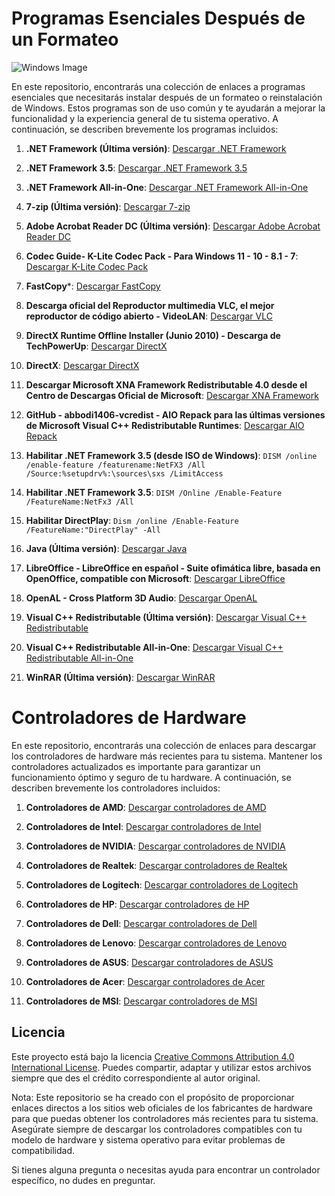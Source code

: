 # Programas Esenciales Después de un Formateo

![Windows Image](path/to/your/image.png)

En este repositorio, encontrarás una colección de enlaces a programas esenciales que necesitarás instalar después de un formateo o reinstalación de Windows. Estos programas son de uso común y te ayudarán a mejorar la funcionalidad y la experiencia general de tu sistema operativo. A continuación, se describen brevemente los programas incluidos:

1. **.NET Framework (Última versión)**: [Descargar .NET Framework](https://dotnet.microsoft.com/download/dotnet)

2. **.NET Framework 3.5**: [Descargar .NET Framework 3.5](https://www.microsoft.com/en-us/download/details.aspx?id=21)

3. **.NET Framework All-in-One**: [Descargar .NET Framework All-in-One](https://www.itechtics.com/net-framework-versions-offline-installers/)

4. **7-zip (Última versión)**: [Descargar 7-zip](https://www.7-zip.org/)

5. **Adobe Acrobat Reader DC (Última versión)**: [Descargar Adobe Acrobat Reader DC](https://get.adobe.com/reader/)

6. **Codec Guide- K-Lite Codec Pack - Para Windows 11 - 10 - 8.1 - 7**: [Descargar K-Lite Codec Pack](https://codecguide.com/)

7. **FastCopy***: [Descargar FastCopy](https://fastcopy.jp/)

8. **Descarga oficial del Reproductor multimedia VLC, el mejor reproductor de código abierto - VideoLAN**: [Descargar VLC](https://www.videolan.org/vlc/)

9. **DirectX Runtime Offline Installer (Junio 2010) - Descarga de TechPowerUp**: [Descargar DirectX](https://www.techpowerup.com/download/directx-end-user-runtime-web-installer/)

10. **DirectX**: [Descargar DirectX](https://www.microsoft.com/en-us/download/details.aspx?id=8109)

11. **Descargar Microsoft XNA Framework Redistributable 4.0 desde el Centro de Descargas Oficial de Microsoft**: [Descargar XNA Framework](https://www.microsoft.com/en-us/download/details.aspx?id=20914)

12. **GitHub - abbodi1406-vcredist - AIO Repack para las últimas versiones de Microsoft Visual C++ Redistributable Runtimes**: [Descargar AIO Repack](https://github.com/abbodi1406/vcredist/releases)

13. **Habilitar .NET Framework 3.5 (desde ISO de Windows)**:  `DISM /online /enable-feature /featurename:NetFX3 /All /Source:%setupdrv%:\sources\sxs /LimitAccess `

14. **Habilitar .NET Framework 3.5**:  `DISM /Online /Enable-Feature /FeatureName:NetFx3 /All  `

15. **Habilitar DirectPlay**: ` Dism /online /Enable-Feature /FeatureName:"DirectPlay" -All `

16. **Java (Última versión)**: [Descargar Java](https://www.java.com/es/download/)

17. **LibreOffice - LibreOffice en español - Suite ofimática libre, basada en OpenOffice, compatible con Microsoft**: [Descargar LibreOffice](https://es.libreoffice.org/)

18. **OpenAL - Cross Platform 3D Audio**: [Descargar OpenAL](https://openal.org/)

19. **Visual C++ Redistributable (Última versión)**: [Descargar Visual C++ Redistributable](https://learn.microsoft.com/en-us/cpp/windows/latest-supported-vc-redist?view=msvc-170)

20. **Visual C++ Redistributable All-in-One**: [Descargar Visual C++ Redistributable All-in-One](https://www.techpowerup.com/download/visual-c-redistributable-runtime-package-all-in-one/)

21. **WinRAR (Última versión)**: [Descargar WinRAR](https://www.win-rar.com/download.html)

# Controladores de Hardware

En este repositorio, encontrarás una colección de enlaces para descargar los controladores de hardware más recientes para tu sistema. Mantener los controladores actualizados es importante para garantizar un funcionamiento óptimo y seguro de tu hardware. A continuación, se describen brevemente los controladores incluidos:

1. **Controladores de AMD**: [Descargar controladores de AMD](https://www.amd.com/es/support)

2. **Controladores de Intel**: [Descargar controladores de Intel](https://downloadcenter.intel.com/es/download/last)

3. **Controladores de NVIDIA**: [Descargar controladores de NVIDIA](https://www.nvidia.com/Download/index.aspx)

4. **Controladores de Realtek**: [Descargar controladores de Realtek](https://www.realtek.com/en/component/zoo/category/network-interface-controllers-10-100-1000m-gigabit-ethernet-pci-express-software)

5. **Controladores de Logitech**: [Descargar controladores de Logitech](https://support.logi.com/hc/en-us/categories/360001595913-Downloads)

6. **Controladores de HP**: [Descargar controladores de HP](https://support.hp.com/us-en/drivers)

7. **Controladores de Dell**: [Descargar controladores de Dell](https://www.dell.com/support/home/en-us?app=drivers)

8. **Controladores de Lenovo**: [Descargar controladores de Lenovo](https://pcsupport.lenovo.com/us/en/products/laptops-and-netbooks/)

9. **Controladores de ASUS**: [Descargar controladores de ASUS](https://www.asus.com/support/Download-Center/)

10. **Controladores de Acer**: [Descargar controladores de Acer](https://www.acer.com/ac/en/US/content/drivers)

11. **Controladores de MSI**: [Descargar controladores de MSI](https://www.msi.com/support/download)

## Licencia
Este proyecto está bajo la licencia [Creative Commons Attribution 4.0 International License](https://creativecommons.org/licenses/by/4.0/). Puedes compartir, adaptar y utilizar estos archivos siempre que des el crédito correspondiente al autor original.

Nota: Este repositorio se ha creado con el propósito de proporcionar enlaces directos a los sitios web oficiales de los fabricantes de hardware para que puedas obtener los controladores más recientes para tu sistema. Asegúrate siempre de descargar los controladores compatibles con tu modelo de hardware y sistema operativo para evitar problemas de compatibilidad.

Si tienes alguna pregunta o necesitas ayuda para encontrar un controlador específico, no dudes en preguntar.
